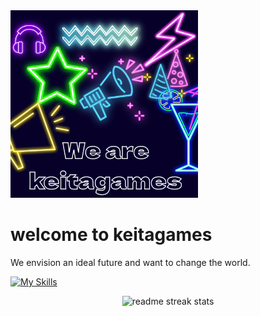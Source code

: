 <img width=300 height=300 src ="We are keitagames.png"/>

# welcome to keitagames
We envision an ideal future and want to change the world.

[![My Skills](https://skillicons.dev/icons?i=python,js,ts,java,cpp,go,rust,swift,kotlin,dart,php,ruby,perl,lua,bash)](https://skillicons.dev)
<div align="center">
  <img src="https://github-readme-streak-stats.herokuapp.com/?user=keitagame&theme=transparent&border_radius=10&starting_year=2020" alt="readme streak stats" />
</div>
